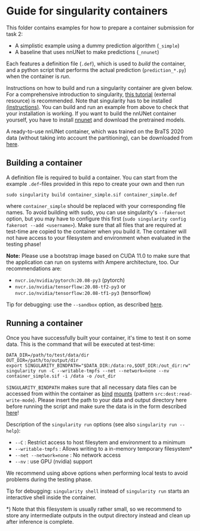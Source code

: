 # Guide for singularity containers

This folder contains examples for how to prepare a container submission for task 2:
- A simplistic example using a dummy prediction algorithm (`_simple`)
- A baseline that uses nnUNet to make predictions (`_nnunet`)

Each features a definition file (`.def`), which is used to *build* the container, and a python script that performs the actual prediction (`prediction_*.py`) when the container is *run*.

Instructions on how to build and run a singularity container are given below. For a comprehensive introduction to singularity, [this tutorial](https://singularity-tutorial.github.io/) (external resource) is recommended. Note that singularity has to be installed [(instructions)](https://sylabs.io/guides/3.7/user-guide/quick_start.html#quick-installation-steps). You can build and run an example from above to check that your installation is working. If you want to build the nnUNet container yourself, you have to install [nnunet](https://github.com/MIC-DKFZ/nnUNet#installation) and download the pretrained models.

A ready-to-use nnUNet container, which was trained on the BraTS 2020 data (without taking into account the partitioning), can be downloaded from [here](https://cloud.sylabs.io/library/mzenk/fets/nnunet-brats2020).

## Building a container
A definition file is required to build a container. You can start from the example `.def`-files provided in this repo to create your own and then run
```
sudo singularity build container_simple.sif container_simple.def
```
where `container_simple` should be replaced with your corresponding file names. To avoid building with sudo, you can use singularity's `--fakeroot` option, but you may have to configure this first (`sudo singularity config fakeroot --add <username>`). Make sure that all files that are required at test-time are copied to the container when you build it. The container will not have access to your filesystem and environment when evaluated in the testing phase!

**Note:** Please use a bootstrap image based on CUDA 11.0 to make sure that the application can run on systems with Ampere architecture, too. Our recommendations are:
- `nvcr.io/nvidia/pytorch:20.08-py3` (pytorch)
- `nvcr.io/nvidia/tensorflow:20.08-tf2-py3` or `nvcr.io/nvidia/tensorflow:20.08-tf1-py3` (tensorflow)


Tip for debugging: use the `--sandbox` option, as described [here](https://singularity-tutorial.github.io/03-building/).

## Running a container
Once you have successfully built your container, it's time to test it on some data. This is the command that will be executed at test-time:
<!-- (see also [`run_submission.py`](../scripts/run_submission.py)) -->
```
DATA_DIR=/path/to/test/data/dir
OUT_DIR=/path/to/output/dir
export SINGULARITY_BINDPATH="$DATA_DIR:/data:ro,$OUT_DIR:/out_dir:rw"
singularity run -C --writable-tmpfs --net --network=none --nv container_simple.sif -i /data -o /out_dir
```
`SINGULARITY_BINDPATH` makes sure that all necessary data files can be accessed from within the container as [bind](https://singularity-tutorial.github.io/05-bind-mounts/) [mounts](https://sylabs.io/guides/3.7/user-guide/bind_paths_and_mounts.html) (pattern `src:dest:read-write-mode`). Please insert the path to your data and output directory here before running the script and make sure the data is in the form described [here](../README.md#requirements)!

Description of the `singularity run` options (see also `singularity run --help`):
- `--C` : Restrict access to host filesytem and environment to a minimum
- `--writable-tmpfs` : Allows writing to a in-memory temporary filesystem*
- `--net --network=none` : No network access
- `--nv` : use GPU (nvidia) support

We recommend using above options when performing local tests to avoid problems during the testing phase.

Tip for debugging: `singularity shell` instead of `singularity run` starts an interactive shell inside the container.

*) Note that this filesystem is usually rather small, so we recommend to store any intermediate outputs in the output directory instead and clean up after inference is complete.
